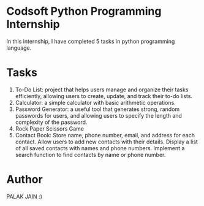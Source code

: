 # Codsoft Python Programming Internship
In this internship, I have completed 5 tasks in python programming language. 

# Tasks
1. To-Do List: project that helps users manage and organize their tasks efficiently, allowing users to create, update, and track their to-do lists.
2. Calculator: a simple calculator with basic arithmetic operations.
3. Password Generator: a useful tool that generates strong, random passwords for users, and allowing users to specify the length and complexity of the password.
4. Rock Paper Scissors Game
5. Contact Book: Store name, phone number, email, and address for each contact. Allow users to add new contacts with their details. Display a list of all saved contacts with names and phone numbers. Implement a search function to find contacts by name or phone number.

# Author
PALAK JAIN :)
